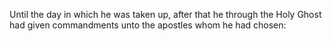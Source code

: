 Until the day in which he was taken up, after that he through the Holy Ghost had given commandments unto the apostles whom he had chosen:

